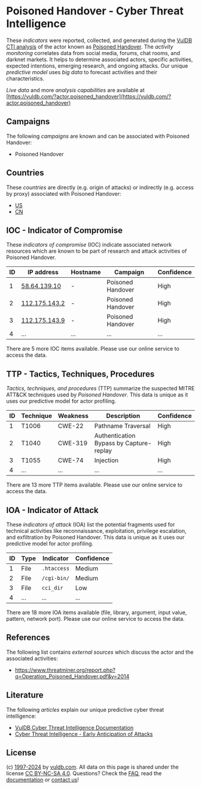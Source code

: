 # Poisoned Handover - Cyber Threat Intelligence

These _indicators_ were reported, collected, and generated during the [VulDB CTI analysis](https://vuldb.com/?kb.cti) of the actor known as [Poisoned Handover](https://vuldb.com/?actor.poisoned_handover). The _activity monitoring_ correlates data from social media, forums, chat rooms, and darknet markets. It helps to determine associated actors, specific activities, expected intentions, emerging research, and ongoing attacks. Our unique _predictive model_ uses _big data_ to forecast activities and their characteristics.

_Live data_ and more _analysis capabilities_ are available at [https://vuldb.com/?actor.poisoned_handover](https://vuldb.com/?actor.poisoned_handover)

## Campaigns

The following _campaigns_ are known and can be associated with Poisoned Handover:

* Poisoned Handover

## Countries

These _countries_ are directly (e.g. origin of attacks) or indirectly (e.g. access by proxy) associated with Poisoned Handover:

* [US](https://vuldb.com/?country.us)
* [CN](https://vuldb.com/?country.cn)

## IOC - Indicator of Compromise

These _indicators of compromise_ (IOC) indicate associated network resources which are known to be part of research and attack activities of Poisoned Handover.

ID | IP address | Hostname | Campaign | Confidence
-- | ---------- | -------- | -------- | ----------
1 | [58.64.139.10](https://vuldb.com/?ip.58.64.139.10) | - | Poisoned Handover | High
2 | [112.175.143.2](https://vuldb.com/?ip.112.175.143.2) | - | Poisoned Handover | High
3 | [112.175.143.9](https://vuldb.com/?ip.112.175.143.9) | - | Poisoned Handover | High
4 | ... | ... | ... | ...

There are 5 more IOC items available. Please use our online service to access the data.

## TTP - Tactics, Techniques, Procedures

_Tactics, techniques, and procedures_ (TTP) summarize the suspected MITRE ATT&CK techniques used by _Poisoned Handover_. This data is unique as it uses our predictive model for actor profiling.

ID | Technique | Weakness | Description | Confidence
-- | --------- | -------- | ----------- | ----------
1 | T1006 | CWE-22 | Pathname Traversal | High
2 | T1040 | CWE-319 | Authentication Bypass by Capture-replay | High
3 | T1055 | CWE-74 | Injection | High
4 | ... | ... | ... | ...

There are 13 more TTP items available. Please use our online service to access the data.

## IOA - Indicator of Attack

These _indicators of attack_ (IOA) list the potential fragments used for technical activities like reconnaissance, exploitation, privilege escalation, and exfiltration by Poisoned Handover. This data is unique as it uses our predictive model for actor profiling.

ID | Type | Indicator | Confidence
-- | ---- | --------- | ----------
1 | File | `.htaccess` | Medium
2 | File | `/cgi-bin/` | Medium
3 | File | `cci_dir` | Low
4 | ... | ... | ...

There are 18 more IOA items available (file, library, argument, input value, pattern, network port). Please use our online service to access the data.

## References

The following list contains _external sources_ which discuss the actor and the associated activities:

* https://www.threatminer.org/report.php?q=Operation_Poisoned_Handover.pdf&y=2014

## Literature

The following _articles_ explain our unique predictive cyber threat intelligence:

* [VulDB Cyber Threat Intelligence Documentation](https://vuldb.com/?kb.cti)
* [Cyber Threat Intelligence - Early Anticipation of Attacks](https://www.scip.ch/en/?labs.20201022)

## License

(c) [1997-2024](https://vuldb.com/?kb.changelog) by [vuldb.com](https://vuldb.com/?kb.about). All data on this page is shared under the license [CC BY-NC-SA 4.0](https://creativecommons.org/licenses/by-nc-sa/4.0/). Questions? Check the [FAQ](https://vuldb.com/?kb.faq), read the [documentation](https://vuldb.com/?kb) or [contact us](https://vuldb.com/?contact)!
